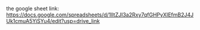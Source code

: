 the google sheet link:
https://docs.google.com/spreadsheets/d/1lltZJI3a2Rxy7qfGHPyXIEfmB2J4JUk1cmuA5YiSYu4/edit?usp=drive_link
